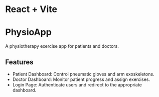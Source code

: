 # React + Vite

# PhysioApp

A physiotherapy exercise app for patients and doctors.

## Features
- Patient Dashboard: Control pneumatic gloves and arm exoskeletons.
- Doctor Dashboard: Monitor patient progress and assign exercises.
- Login Page: Authenticate users and redirect to the appropriate dashboard.
